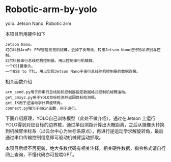 # Robotic-arm-by-yolo
yolo. Jetson Nano. Robotic arm

本项目所用硬件如下

    Jetson Nano。
    幻尔科技ArmPi FPV智能视觉机械臂，去掉了树莓派，转接Jetson Nano进行物品识别与控制。
    幻尔科技串行总线舵机控制器，用以控制串行机械臂。
    一个CSI摄像头。
    一个USB to TTL，用以实现Jetson Nano于串行总线舵机控制器的数据连接。


相关函数介绍

    arm_send.py用于用串行总线舵机控制器指定数据格式控制机械臂运动。
    get_cmxyz.py用于YOLO目标检测并返回目标检测框。
    get_IK用于逆运动学计算旋转角。
    connect.py相当于main函数，用于运行。


下面介绍原理，YOLO自己训练模型（此处不做介绍），通过在Jetson 上运行YOLO得到对应目标的边界框，通过单目测距计算出大概距离，之后从摄像头转换到机械臂坐标系（以云台中心为坐标系原点），再进行逆运动学求解旋转角，最后通过串口传输控制信息即可驱动机械臂运动抓取。


本项目后续不再更新，绝大多数代码有相关注释，相关硬件数据，指令格式请自行网上查询，不懂代码亦可投喂GPT。
    
